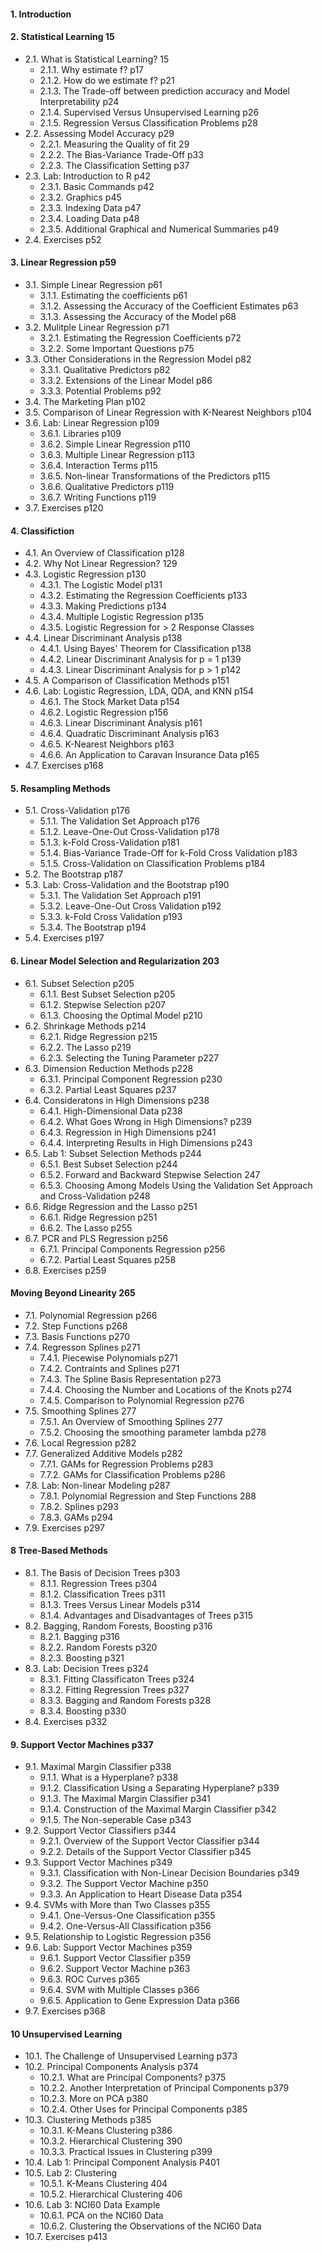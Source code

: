 
#### 1. Introduction

#### 2. Statistical Learning 15
- 2.1. What is Statistical Learning? 15
  - 2.1.1. Why estimate f? p17
  - 2.1.2. How do we estimate f? p21
  - 2.1.3. The Trade-off between prediction accuracy and Model Interpretability p24
  - 2.1.4. Supervised Versus Unsupervised Learning p26
  - 2.1.5. Regression Versus Classification Problems p28
- 2.2. Assessing Model Accuracy p29
  - 2.2.1. Measuring the Quality of fit 29
  - 2.2.2. The Bias-Variance Trade-Off p33
  - 2.2.3. The Classification Setting p37
- 2.3. Lab: Introduction to R p42
  - 2.3.1. Basic Commands p42
  - 2.3.2. Graphics p45
  - 2.3.3. Indexing Data p47
  - 2.3.4. Loading Data p48
  - 2.3.5. Additional Graphical and Numerical Summaries p49
- 2.4. Exercises p52

#### 3. Linear Regression p59
- 3.1. Simple Linear Regression p61
  - 3.1.1. Estimating the coefficients p61
  - 3.1.2. Assessing the Accuracy of the Coefficient Estimates p63
  - 3.1.3. Assessing the Accuracy of the Model p68
- 3.2. Mulitple Linear Regression p71
  - 3.2.1. Estimating the Regression Coefficients p72
  - 3.2.2. Some Important Questions p75
- 3.3. Other Considerations in the Regression Model p82
  - 3.3.1. Qualitative Predictors p82
  - 3.3.2. Extensions of the Linear Model p86
  - 3.3.3. Potential Problems p92
- 3.4. The Marketing Plan p102
- 3.5. Comparison of Linear Regression with K-Nearest Neighbors p104
- 3.6. Lab: Linear Regression p109
  - 3.6.1. Libraries p109
  - 3.6.2. Simple Linear Regression p110
  - 3.6.3. Multiple Linear Regression p113
  - 3.6.4. Interaction Terms p115
  - 3.6.5. Non-linear Transformations of the Predictors p115
  - 3.6.6. Qualitative Predictors p119
  - 3.6.7. Writing Functions p119
- 3.7. Exercises p120

#### 4. Classifiction 
- 4.1. An Overview of Classification p128
- 4.2. Why Not Linear Regression? 129
- 4.3. Logistic Regression p130
  - 4.3.1. The Logistic Model p131
  - 4.3.2. Estimating the Regression Coefficients p133
  - 4.3.3. Making Predictions p134
  - 4.3.4. Multiple Logistic Regression p135
  - 4.3.5. Logistic Regression for > 2 Response Classes
- 4.4. Linear Discriminant Analysis p138
  - 4.4.1. Using Bayes' Theorem for Classification p138
  - 4.4.2. Linear Discriminant Analysis for p = 1 p139
  - 4.4.3. Linear Discriminant Analysis for p > 1 p142
- 4.5. A Comparison of Classification Methods p151
- 4.6. Lab: Logistic Regression, LDA, QDA, and KNN p154
  - 4.6.1. The Stock Market Data p154
  - 4.6.2. Logistic Regression p156
  - 4.6.3. Linear Discriminant Analysis p161
  - 4.6.4. Quadratic Discriminant Analysis p163
  - 4.6.5. K-Nearest Neighbors p163
  - 4.6.6. An Application to Caravan Insurance Data p165
- 4.7. Exercises p168

#### 5. Resampling Methods 
- 5.1. Cross-Validation p176
  - 5.1.1. The Validation Set Approach p176
  - 5.1.2. Leave-One-Out Cross-Validation p178
  - 5.1.3. k-Fold Cross-Validation p181
  - 5.1.4. Bias-Variance Trade-Off for k-Fold Cross Validation p183
  - 5.1.5. Cross-Validation on Classification Problems p184
- 5.2. The Bootstrap p187
- 5.3. Lab: Cross-Validation and the Bootstrap p190
  - 5.3.1. The Validation Set Approach p191
  - 5.3.2. Leave-One-Out Cross Validation p192
  - 5.3.3. k-Fold Cross Validation p193
  - 5.3.4. The Bootstrap p194
- 5.4. Exercises p197

#### 6. Linear Model Selection and Regularization 203
- 6.1. Subset Selection p205
  - 6.1.1. Best Subset Selection p205
  - 6.1.2. Stepwise Selection p207
  - 6.1.3. Choosing the Optimal Model p210 
- 6.2. Shrinkage Methods p214
  - 6.2.1. Ridge Regression p215
  - 6.2.2. The Lasso p219
  - 6.2.3. Selecting the Tuning Parameter p227
- 6.3. Dimension Reduction Methods p228
  - 6.3.1. Principal Component Regression p230
  - 6.3.2. Partial Least Squares p237
- 6.4. Consideratons in High Dimensions p238
  - 6.4.1. High-Dimensional Data p238
  - 6.4.2. What Goes Wrong in High Dimensions? p239
  - 6.4.3. Regression in High Dimensions p241
  - 6.4.4. Interpreting Results in High Dimensions p243
- 6.5. Lab 1: Subset Selection Methods p244
  - 6.5.1. Best Subset Selection p244
  - 6.5.2. Forward and Backward Stepwise Selection 247
  - 6.5.3. Choosing Among Models Using the Validation Set Approach and Cross-Validation p248
- 6.6. Ridge Regression and the Lasso p251
  - 6.6.1. Ridge Regression p251
  - 6.6.2. The Lasso p255
- 6.7. PCR and PLS Regression p256
  - 6.7.1. Principal Components Regression p256
  - 6.7.2. Partial Least Squares p258
- 6.8. Exercises p259

#### Moving Beyond Linearity 265
- 7.1. Polynomial Regression p266
- 7.2. Step Functions p268
- 7.3. Basis Functions p270
- 7.4. Regresson Splines p271
  - 7.4.1. Piecewise Polynomials p271
  - 7.4.2. Contraints and Splines p271
  - 7.4.3. The Spline Basis Representation p273
  - 7.4.4. Choosing the Number and Locations of the Knots p274
  - 7.4.5. Comparison to Polynomial Regression p276
- 7.5. Smoothing Splines 277
  - 7.5.1. An Overview of Smoothing Splines 277
  - 7.5.2. Choosing the smoothing parameter lambda  p278
- 7.6. Local Regression p282
- 7.7. Generalized Additive Models p282
  - 7.7.1. GAMs for Regression Problems p283
  - 7.7.2. GAMs for Classification Problems p286 
- 7.8. Lab: Non-linear Modeling p287
  - 7.8.1. Polynomial Regression and Step Functions 288
  - 7.8.2. Splines p293
  - 7.8.3. GAMs p294
- 7.9. Exercises p297

#### 8 Tree-Based Methods 
- 8.1. The Basis of Decision Trees p303
  - 8.1.1. Regression Trees p304
  - 8.1.2. Classification Trees p311
  - 8.1.3. Trees Versus Linear Models p314
  - 8.1.4. Advantages and Disadvantages of Trees p315
- 8.2. Bagging, Random Forests, Boosting p316
  - 8.2.1. Bagging p316
  - 8.2.2. Random Forests p320
  - 8.2.3. Boosting p321
- 8.3. Lab: Decision Trees p324
  - 8.3.1. Fitting Classificaton Trees p324
  - 8.3.2. Fitting Regression Trees p327
  - 8.3.3. Bagging and Random Forests p328
  - 8.3.4. Boosting p330
- 8.4. Exercises p332

#### 9. Support Vector Machines p337
- 9.1. Maximal Margin Classifier p338
  - 9.1.1. What is a Hyperplane? p338
  - 9.1.2. Classification Using a Separating Hyperplane? p339
  - 9.1.3. The Maximal Margin Classifier p341
  - 9.1.4. Construction of the Maximal Margin Classifier p342
  - 9.1.5. The Non-seperable Case p343
- 9.2. Support Vector Classifiers p344
  - 9.2.1. Overview of the Support Vector Classifier p344
  - 9.2.2. Details of the Support Vector Classifier p345
- 9.3. Support Vector Machines p349
  - 9.3.1. Classification with Non-Linear Decision Boundaries p349
  - 9.3.2. The Support Vector Machine p350
  - 9.3.3. An Application to Heart Disease Data p354
- 9.4. SVMs with More than Two Classes p355
  - 9.4.1. One-Versus-One Classification p355
  - 9.4.2. One-Versus-All Classification p356
- 9.5. Relationship to Logistic Regression p356
- 9.6. Lab: Support Vector Machines p359
  - 9.6.1. Support Vector Classifier p359
  - 9.6.2. Support Vector Machine p363
  - 9.6.3. ROC Curves p365
  - 9.6.4. SVM with Multiple Classes p366
  - 9.6.5. Application to Gene Expression Data p366
- 9.7. Exercises p368

#### 10 Unsupervised Learning 
- 10.1. The Challenge of Unsupervised Learning p373
- 10.2. Principal Components Analysis p374
  - 10.2.1. What are Principal Components? p375
  - 10.2.2. Another Interpretation of Principal Components p379
  - 10.2.3. More on PCA p380
  - 10.2.4. Other Uses for Principal Components p385
- 10.3. Clustering Methods p385
  - 10.3.1. K-Means Clustering p386
  - 10.3.2. Hierarchical Clustering 390
  - 10.3.3. Practical Issues in Clustering p399
- 10.4. Lab 1: Principal Component Analysis P401
- 10.5. Lab 2: Clustering 
  - 10.5.1. K-Means Clustering 404
  - 10.5.2. Hierarchical Clustering 406
- 10.6. Lab 3: NCI60 Data Example 
  - 10.6.1. PCA on the NCI60 Data 
  - 10.6.2. Clustering the Observations of the NCI60 Data
- 10.7. Exercises p413
  